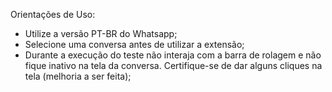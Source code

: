 Orientações de Uso:
- Utilize a versão PT-BR do Whatsapp;
- Selecione uma conversa antes de utilizar a extensão;
- Durante a execução do teste não interaja com a barra de rolagem e não fique inativo na tela da conversa. Certifique-se de dar alguns cliques na tela (melhoria a ser feita);
